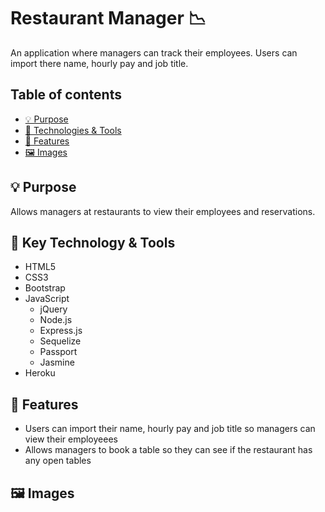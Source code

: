 # Restaurant Manager  :chart_with_downwards_trend:
An application where managers can track their employees. Users can import there name, hourly pay and job title.

## Table of contents
- [ &#128161; Purpose](#-purpose)
- [&#x1f527; Technologies & Tools](#-key-technology--tools)
- [&#x1f4f2; Features](#-features)
- [:framed_picture: Images](#framed_picture-images)


## &#128161; Purpose

Allows managers at restaurants to view their employees and reservations. 


## &#x1f527; Key Technology & Tools

- HTML5
- CSS3
- Bootstrap
- JavaScript
  - jQuery
  - Node.js
  - Express.js
  - Sequelize
  - Passport
  - Jasmine
- Heroku

## &#x1f4f2; Features
- Users can import their name, hourly pay and job title so managers can view their employeees
- Allows managers to book a table so they can see if the restaurant has any open tables

## :framed_picture: Images


  
